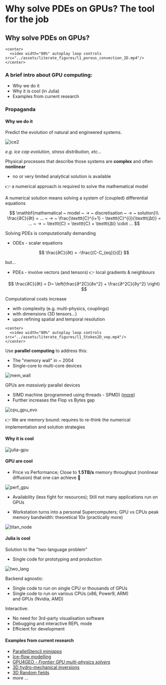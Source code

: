 <!--This file was generated, do not modify it.-->
# Why solve PDEs on GPUs? The tool for the job

## Why solve PDEs on GPUs?

~~~
<center>
  <video width="80%" autoplay loop controls src="../assets/literate_figures/l1_porous_convection_2D.mp4"/>
</center>
~~~

### A brief intro about GPU computing:
- Why we do it
- Why it is cool (in Julia)
- Examples from current research

### Propaganda
#### Why we do it

Predict the evolution of natural and engineered systems.

![ice2](../assets/literate_figures/l1_ice2.png)

_e.g. ice cap evolution, stress distribution, etc..._

Physical processes that describe those systems are **complex** and often **nonlinear**
- no or very limited analytical solution is available

👉 a numerical approach is required to solve the mathematical model

A numerical solution means solving a system of (coupled) differential equations

$$
\mathbf{mathematical ~ model ~ → ~ discretisation ~ → ~ solution}\\
\frac{∂C}{∂t} = ... ~ → ~ \frac{\texttt{C}^{i+1} - \texttt{C}^{i}}{\texttt{∆t}} = ... ~ → ~ \texttt{C} = \texttt{C} + \texttt{∆t} \cdot ...
$$

Solving PDEs is computationally demanding
- ODEs - scalar equations

$$ \frac{∂C}{∂t} = -\frac{(C-C_{eq})}{ξ} $$

but...

- PDEs - involve vectors (and tensors)  👉 local gradients & neighbours

$$ \frac{∂C}{∂t} = D~ \left(\frac{∂^2C}{∂x^2} + \frac{∂^2C}{∂y^2} \right) $$

Computational costs increase
- with complexity (e.g. multi-physics, couplings)
- with dimensions (3D tensors...)
- upon refining spatial and temporal resolution

~~~
<center>
  <video width="80%" autoplay loop controls src="../assets/literate_figures/l1_Stokes2D_vep.mp4"/>
</center>
~~~

Use **parallel computing** to address this:
- The "memory wall" in ~ 2004
- Single-core to multi-core devices

![mem_wall](../assets/literate_figures/l1_mem_wall.png)

GPUs are _massively_ parallel devices
- SIMD machine (programmed using threads - SPMD) ([more](https://safari.ethz.ch/architecture/fall2020/lib/exe/fetch.php?media=onur-comparch-fall2020-lecture24-simdandgpu-afterlecture.pdf))
- Further increases the Flop vs Bytes gap

![cpu_gpu_evo](../assets/literate_figures/l1_cpu_gpu_evo.png)

👉 We are memory bound: requires to re-think the numerical implementation and solution strategies

#### Why it is cool

![julia-gpu](../assets/literate_figures/l1_julia-gpu.png)

#### GPU are cool
- Price vs Performance; Close to **1.5TB/s** memory throughput (nonlinear diffusion) that one can achieve 🚀

![perf_gpu](../assets/literate_figures/l1_perf_gpu.png)

- Availability (less fight for resources); Still not many applications run on GPUs

- Workstation turns into a personal Supercomputers; GPU vs CPUs peak memory bandwidth: theoretical 10x (practically more)

![titan_node](../assets/literate_figures/l1_titan_node.jpg)

#### Julia is cool
Solution to the "two-language problem"
- Single code for prototyping and production

![two_lang](../assets/literate_figures/l1_two_lang.png)

Backend agnostic:
- Single code to run on single CPU or thousands of GPUs
- Single code to run on various CPUs (x86, Power9, ARM) \
  and GPUs (Nvidia, AMD)

Interactive:
- No need for 3rd-party visualisation software
- Debugging and interactive REPL mode
- Efficient for development

#### Examples from current research

- [ParallelStencil _miniapps_](https://github.com/omlins/ParallelStencil.jl#miniapp-content)
- [Ice-flow modelling](https://github.com/luraess/julia-parallel-course-EGU21#greenlands-ice-cap-evolution)
- [GPU4GEO - _Frontier GPU multi-physics solvers_](https://ptsolvers.github.io/GPU4GEO/software/)
- [3D hydro-mechanical inversions](https://github.com/PTsolvers/PseudoTransientAdjoint.jl#3d-hydro-mechanically-constrained-inversion)
- [3D Random fields](https://github.com/luraess/ParallelRandomFields.jl#parallelrandomfieldsjl)
- more ...


